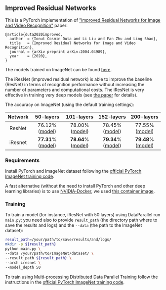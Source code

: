 ## Improved Residual Networks

This is a PyTorch implementation of ["Improved Residual Networks for Image and Video Recognition"](https://arxiv.org/abs/2004.04989) paper:
```
@article{duta2020improved,
  author  = {Ionut Cosmin Duta and Li Liu and Fan Zhu and Ling Shao},
  title   = {Improved Residual Networks for Image and Video Recognition},
  journal = {arXiv preprint arXiv:2004.04989},
  year    = {2020},
}
```


The models trained on ImageNet can be found [here](https://drive.google.com/open?id=1t9IbIm5VV5NnXhKyw15FUt8SmmvhhLHU).


The iResNet (improved residual network) is able to improve the baseline (ResNet) 
in terms of recognition performance without increasing the number of parameters
and computational costs. The iResNet is very effective in training very deep models 
(see [the paper](https://arxiv.org/pdf/2004.04989.pdf) for details).

The accuracy on ImageNet (using the default training settings):


| Network | 50-layers |101-layers |152-layers |200-layers |
| :-----: | :-----: | :-----: |:-----: |:-----: |
| ResNet  | 76.12% ([model](https://drive.google.com/open?id=1yqp8Z6qp03ZKToACTJHLtynDBUToRLrU)) | 78.00% ([model](https://drive.google.com/open?id=13_OnBf7qJnFFBMrDZXdox7kmhMmxCXAG)) | 78.45% ([model](https://drive.google.com/open?id=1BsYmoAVJxumH4yWKH-DcJ_YDk__3ArQT))| 77.55% ([model](https://drive.google.com/open?id=1n4turCIswvNdWoRq2imZn1Ump-2giwKa))
| iResnet  | **77.31**% ([model](https://drive.google.com/open?id=1Waw3ob8KPXCY9iCLdAD6RUA0nvVguc6K))| **78.64**% ([model](https://drive.google.com/open?id=1cZ4XhwZfUOm_o0WZvenknHIqgeqkY34y))| **79.34**% ([model](https://drive.google.com/open?id=10heFLYX7VNlaSrDy4SZbdOOV9xwzwyli))| **79.48**% ([model](https://drive.google.com/open?id=1Ao-f--jNU7MYPqSW8UMonXVrq3mkLRpW))



### Requirements

Install PyTorch and ImageNet dataset following the [official PyTorch ImageNet training code](https://github.com/pytorch/examples/tree/master/imagenet).

A fast alternative (without the need to install PyTorch and other deep learning libraries) is to use [NVIDIA-Docker](https://docs.nvidia.com/deeplearning/frameworks/pytorch-release-notes/pullcontainer.html#pullcontainer), 
we used [this container image](https://docs.nvidia.com/deeplearning/frameworks/pytorch-release-notes/rel_19-05.html#rel_19-05).


### Training
To train a model (for instance, iResNet with 50 layers) using DataParallel run `main.py`; 
you need also to provide `result_path` (the directory path where to save the results
 and logs) and the `--data` (the path to the ImageNet dataset): 
```bash
result_path=/your/path/to/save/results/and/logs/
mkdir -p ${result_path}
python main.py \
--data /your/path/to/ImageNet/dataset/ \
--result_path ${result_path} \
--arch iresnet \
--model_depth 50
```
To train using Multi-processing Distributed Data Parallel Training follow the instructions in the 
[official PyTorch ImageNet training code](https://github.com/pytorch/examples/tree/master/imagenet).

